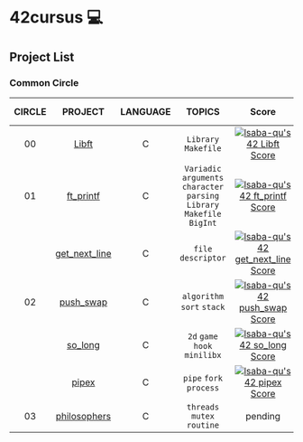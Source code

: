  # 42cursus 💻
 
## Project List
### Common Circle

| **CIRCLE** | **PROJECT**                         | **LANGUAGE** | **TOPICS**                                                               | **Score**              | **Date of completion** |
|:----------:|:-----------------------------------:|:------------:|:------------------------------------------------------------------------:|:----------------------:|:----------------------:|
| 00         | [Libft](./00_libft)                 | C            | `Library` `Makefile`                                                     | [![lsaba-qu's 42 Libft Score](https://badge42.vercel.app/api/v2/clagug4zz00500fmo3pefahe6/project/2848830)](https://github.com/JaeSeoKim/badge42)               | 22-11-2022   |
| 01         | [ft_printf](./01_ft_printf)         | C            | `Variadic` `arguments` `character parsing` `Library` `Makefile` `BigInt` | [![lsaba-qu's 42 ft_printf Score](https://badge42.vercel.app/api/v2/clagug4zz00500fmo3pefahe6/project/2891156)](https://github.com/JaeSeoKim/badge42)             | 06-12-2022   |
|          | [get_next_line](./01_get_next_line) | C            | `file descriptor`  | [![lsaba-qu's 42 get_next_line Score](https://badge42.vercel.app/api/v2/clagug4zz00500fmo3pefahe6/project/2891157)](https://github.com/JaeSeoKim/badge42)                | 23-11-2023 |
| 02         | [push_swap](./02_push_swap) | C            | `algorithm` `sort` `stack` | [![lsaba-qu's 42 push_swap Score](https://badge42.vercel.app/api/v2/clagug4zz00500fmo3pefahe6/project/2921545)](https://github.com/JaeSeoKim/badge42)               | 15-03-2023 |
|          | [so_long](./02_so_long) | C            | `2d` `game` `hook` `minilibx` | [![lsaba-qu's 42 so_long Score](https://badge42.vercel.app/api/v2/clagug4zz00500fmo3pefahe6/project/3029724)](https://github.com/JaeSeoKim/badge42) | 06-04-2023 |
|          | [pipex](./02_pipex) | C            | `pipe` `fork` `process`| [![lsaba-qu's 42 pipex Score](https://badge42.vercel.app/api/v2/clagug4zz00500fmo3pefahe6/project/3047589)](https://github.com/JaeSeoKim/badge42)| 28-04-2023 |
| 03         | [philosophers](./03_philosophers/philo) | C            | `threads` `mutex` `routine` | pending | pending|


